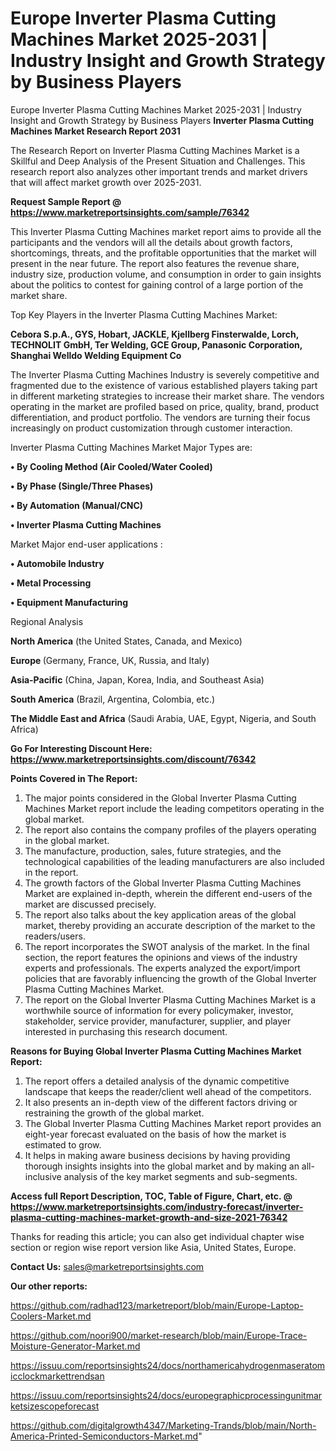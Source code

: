 # Europe Inverter Plasma Cutting Machines Market 2025-2031 | Industry Insight and Growth Strategy by Business Players
Europe Inverter Plasma Cutting Machines Market 2025-2031 | Industry Insight and Growth Strategy by Business Players
<strong>Inverter Plasma Cutting Machines Market Research Report 2031</strong>

The Research Report on Inverter Plasma Cutting Machines Market is a Skillful and Deep Analysis of the Present Situation and Challenges. This research report also analyzes other important trends and market drivers that will affect market growth over 2025-2031.

<strong>Request Sample Report @ <a href=https://www.marketreportsinsights.com/sample/76342>https://www.marketreportsinsights.com/sample/76342</a></strong>

This Inverter Plasma Cutting Machines market report aims to provide all the participants and the vendors will all the details about growth factors, shortcomings, threats, and the profitable opportunities that the market will present in the near future. The report also features the revenue share, industry size, production volume, and consumption in order to gain insights about the politics to contest for gaining control of a large portion of the market share.

Top Key Players in the Inverter Plasma Cutting Machines Market:

<strong>Cebora S.p.A., GYS, Hobart, JACKLE, Kjellberg Finsterwalde, Lorch, TECHNOLIT GmbH, Ter Welding, GCE Group, Panasonic Corporation, Shanghai Welldo Welding Equipment Co</strong>

The Inverter Plasma Cutting Machines Industry is severely competitive and fragmented due to the existence of various established players taking part in different marketing strategies to increase their market share. The vendors operating in the market are profiled based on price, quality, brand, product differentiation, and product portfolio. The vendors are turning their focus increasingly on product customization through customer interaction.

Inverter Plasma Cutting Machines Market Major Types are:

<strong>• By Cooling Method (Air Cooled/Water Cooled)

• By Phase (Single/Three Phases)

• By Automation (Manual/CNC)

• Inverter Plasma Cutting Machines</strong>

Market Major end-user applications :

<strong>• Automobile Industry

• Metal Processing

• Equipment Manufacturing</strong>

Regional Analysis

</u><strong><b>North America</b></strong> (the United States, Canada, and Mexico)

<strong><b>Europe </b></strong>(Germany, France, UK, Russia, and Italy)

<strong><b>Asia-Pacific</b></strong> (China, Japan, Korea, India, and Southeast Asia)

<strong><b>South America</b></strong> (Brazil, Argentina, Colombia, etc.)

<strong><b>The Middle East and Africa</b></strong> (Saudi Arabia, UAE, Egypt, Nigeria, and South Africa)

<strong>Go For Interesting Discount Here: <a href=https://www.marketreportsinsights.com/discount/76342>https://www.marketreportsinsights.com/discount/76342</a></strong>

<strong>Points Covered in The Report:</strong>
<ol>
  <li>The major points considered in the Global Inverter Plasma Cutting Machines Market report include the leading competitors operating in the global market.</li>
  <li>The report also contains the company profiles of the players operating in the global market.</li>
  <li>The manufacture, production, sales, future strategies, and the technological capabilities of the leading manufacturers are also included in the report.</li>
  <li>The growth factors of the Global Inverter Plasma Cutting Machines Market are explained in-depth, wherein the different end-users of the market are discussed precisely.</li>
  <li>The report also talks about the key application areas of the global market, thereby providing an accurate description of the market to the readers/users.</li>
  <li>The report incorporates the SWOT analysis of the market. In the final section, the report features the opinions and views of the industry experts and professionals. The experts analyzed the export/import policies that are favorably influencing the growth of the Global Inverter Plasma Cutting Machines Market.</li>
  <li>The report on the Global Inverter Plasma Cutting Machines Market is a worthwhile source of information for every policymaker, investor, stakeholder, service provider, manufacturer, supplier, and player interested in purchasing this research document.</li>
</ol>
<strong>Reasons for Buying Global Inverter Plasma Cutting Machines Market Report:</strong>

<ol>
  <li>The report offers a detailed analysis of the dynamic competitive landscape that keeps the reader/client well ahead of the competitors.</li>
  <li>It also presents an in-depth view of the different factors driving or restraining the growth of the global market.</li>
  <li>The Global Inverter Plasma Cutting Machines Market report provides an eight-year forecast evaluated on the basis of how the market is estimated to grow.</li>
  <li>It helps in making aware business decisions by having providing thorough insights insights into the global market and by making an all-inclusive analysis of the key market segments and sub-segments.</li>
</ol>
<strong>Access full Report Description, TOC, Table of Figure, Chart, etc. @ <a href=https://www.marketreportsinsights.com/industry-forecast/inverter-plasma-cutting-machines-market-growth-and-size-2021-76342>https://www.marketreportsinsights.com/industry-forecast/inverter-plasma-cutting-machines-market-growth-and-size-2021-76342</a></strong>


Thanks for reading this article; you can also get individual chapter wise section or region wise report version like Asia, United States, Europe.

<strong>Contact Us:</strong>
sales@marketreportsinsights.com

<strong>Our other reports:</strong>

<a href=https://github.com/radhad123/marketreport/blob/main/Europe-Laptop-Coolers-Market.md>https://github.com/radhad123/marketreport/blob/main/Europe-Laptop-Coolers-Market.md</a>

<a href=https://github.com/noori900/market-research/blob/main/Europe-Trace-Moisture-Generator-Market.md>https://github.com/noori900/market-research/blob/main/Europe-Trace-Moisture-Generator-Market.md</a>

<a href=https://issuu.com/reportsinsights24/docs/northamericahydrogenmaseratomicclockmarkettrendsan>https://issuu.com/reportsinsights24/docs/northamericahydrogenmaseratomicclockmarkettrendsan</a>

<a href=https://issuu.com/reportsinsights24/docs/europegraphicprocessingunitmarketsizescopeforecast>https://issuu.com/reportsinsights24/docs/europegraphicprocessingunitmarketsizescopeforecast</a>

<a href=https://github.com/digitalgrowth4347/Marketing-Trands/blob/main/North-America-Printed-Semiconductors-Market.md>https://github.com/digitalgrowth4347/Marketing-Trands/blob/main/North-America-Printed-Semiconductors-Market.md</a>"
